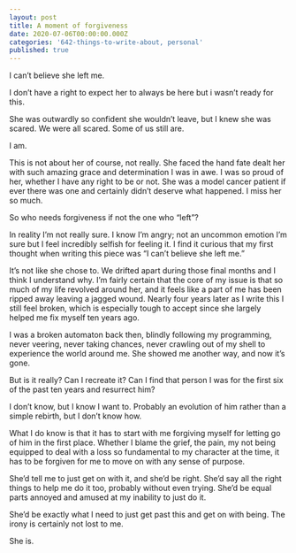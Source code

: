```yaml
---
layout: post
title: A moment of forgiveness
date: 2020-07-06T00:00:00.000Z
categories: '642-things-to-write-about, personal'
published: true
---
```

I can’t believe she left me.

I don’t have a right to expect her to always be here but i wasn’t ready for this.

She was outwardly so confident she wouldn’t leave, but I knew she was scared. We were all scared. Some of us still are.

I am.

This is not about her of course, not really. She faced the hand fate dealt her with such amazing grace and determination I was in awe. I was so proud of her, whether I have any right to be or not. She was a model cancer patient if ever there was one and certainly didn’t deserve what happened. I miss her so much.

So who needs forgiveness if not the one who “left”?

In reality I’m not really sure. I know I’m angry; not an uncommon emotion I’m sure but I feel incredibly selfish for feeling it. I find it curious that my first thought when writing this piece was “I can’t believe she left me.”

It’s not like she chose to. We drifted apart during those final months and I think I understand why. I’m fairly certain that the core of my issue is that so much of my life revolved around her, and it feels like a part of me has been ripped away leaving a jagged wound. Nearly four years later as I write this I still feel broken, which is especially tough to accept since she largely helped me fix myself ten years ago.

I was a broken automaton back then, blindly following my programming, never veering, never taking chances, never crawling out of my shell to experience the world around me. She showed me another way, and now it’s gone.

But is it really? Can I recreate it? Can I find that person I was for the first six of the past ten years and resurrect him?

I don’t know, but I know I want to. Probably an evolution of him rather than a simple rebirth, but I don’t know how.

What I do know is that it has to start with me forgiving myself for letting go of him in the first place. Whether I blame the grief, the pain, my not being equipped to deal with a loss so fundamental to my character at the time, it has to be forgiven for me to move on with any sense of purpose.

She’d tell me to just get on with it, and she’d be right. She’d say all the right things to help me do it too, probably without even trying. She’d be equal parts annoyed and amused at my inability to just do it.

She’d be exactly what I need to just get past this and get on with being. The irony is certainly not lost to me.

She is.
